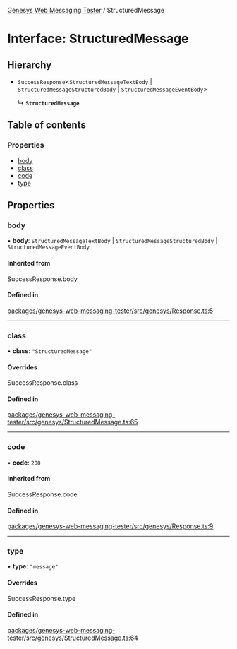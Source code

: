 [Genesys Web Messaging Tester](../README.md) / StructuredMessage

# Interface: StructuredMessage

## Hierarchy

- `SuccessResponse`<`StructuredMessageTextBody` \| `StructuredMessageStructuredBody` \| `StructuredMessageEventBody`\>

  ↳ **`StructuredMessage`**

## Table of contents

### Properties

- [body](StructuredMessage.md#body)
- [class](StructuredMessage.md#class)
- [code](StructuredMessage.md#code)
- [type](StructuredMessage.md#type)

## Properties

### body

• **body**: `StructuredMessageTextBody` \| `StructuredMessageStructuredBody` \| `StructuredMessageEventBody`

#### Inherited from

SuccessResponse.body

#### Defined in

[packages/genesys-web-messaging-tester/src/genesys/Response.ts:5](https://github.com/ovotech/genesys-web-messaging-tester/blob/main/packages/genesys-web-messaging-tester/src/genesys/Response.ts#L5)

___

### class

• **class**: ``"StructuredMessage"``

#### Overrides

SuccessResponse.class

#### Defined in

[packages/genesys-web-messaging-tester/src/genesys/StructuredMessage.ts:65](https://github.com/ovotech/genesys-web-messaging-tester/blob/main/packages/genesys-web-messaging-tester/src/genesys/StructuredMessage.ts#L65)

___

### code

• **code**: ``200``

#### Inherited from

SuccessResponse.code

#### Defined in

[packages/genesys-web-messaging-tester/src/genesys/Response.ts:9](https://github.com/ovotech/genesys-web-messaging-tester/blob/main/packages/genesys-web-messaging-tester/src/genesys/Response.ts#L9)

___

### type

• **type**: ``"message"``

#### Overrides

SuccessResponse.type

#### Defined in

[packages/genesys-web-messaging-tester/src/genesys/StructuredMessage.ts:64](https://github.com/ovotech/genesys-web-messaging-tester/blob/main/packages/genesys-web-messaging-tester/src/genesys/StructuredMessage.ts#L64)
